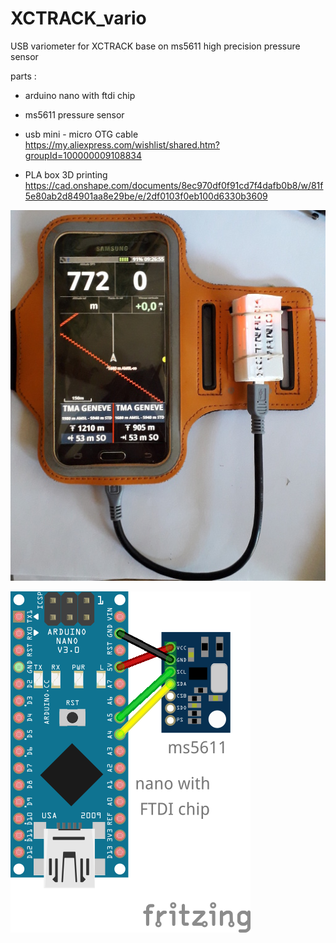 # XCTRACK_vario
USB variometer for XCTRACK base on ms5611 high precision pressure sensor

parts :
- arduino nano with ftdi chip
- ms5611 pressure sensor
- usb mini - micro OTG cable
https://my.aliexpress.com/wishlist/shared.htm?groupId=100000009108834

- PLA box 3D printing
https://cad.onshape.com/documents/8ec970df0f91cd7f4dafb0b8/w/81f5e80ab2d84901aa8e29be/e/2df0103f0eb100d6330b3609

![alt text](https://raw.githubusercontent.com/dvarrel/XCTRACK_vario/master/photo512.jpg)

![alt text](https://raw.githubusercontent.com/dvarrel/XCTRACK_vario/master/vario_MS5611.png)
